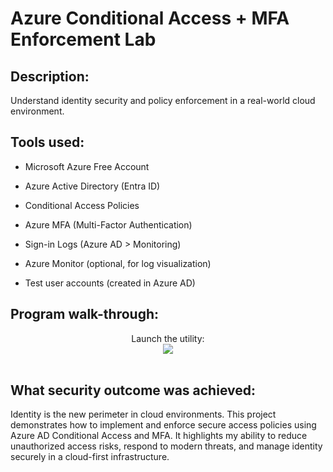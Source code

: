 <h1> Azure Conditional Access + MFA Enforcement Lab </h1>

<h2> Description: </h2>

Understand identity security and policy enforcement in a real-world cloud environment.

<h2>Tools used: </h2>
  
- Microsoft Azure Free Account

- Azure Active Directory (Entra ID)

- Conditional Access Policies

- Azure MFA (Multi-Factor Authentication)

- Sign-in Logs (Azure AD > Monitoring)

- Azure Monitor (optional, for log visualization)

- Test user accounts (created in Azure AD)

<h2>Program walk-through:</h2>

<p align="center">
Launch the utility: <br/>
<img src=/>
<br />
<br />

<h2> What security outcome was achieved: </h2>
Identity is the new perimeter in cloud environments. This project demonstrates how to implement and enforce secure access policies using Azure AD Conditional Access and MFA. It highlights my ability to reduce unauthorized access risks, respond to modern threats, and manage identity securely in a cloud-first infrastructure.

